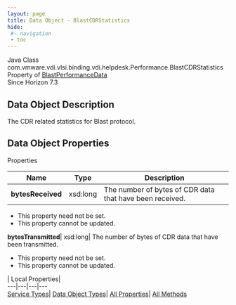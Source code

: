 ```yaml
---
layout: page
title: Data Object - BlastCDRStatistics
hide:
 #- navigation
 - toc
---
```






Java Class
    com.vmware.vdi.vlsi.binding.vdi.helpdesk.Performance.BlastCDRStatistics  
Property of
     [BlastPerformanceData](vdi.helpdesk.Performance.BlastPerformanceData.md#field_detail)  
Since 
    Horizon 7.3

## Data Object Description 

The CDR related statistics for Blast protocol. 

## Data Object Properties

Properties

Name |  Type |  Description   
---|---|---  
**bytesReceived**|  xsd:long|  The number of bytes of CDR data that have been received.   


 * This property need not be set.
 * This property cannot be updated.

  
**bytesTransmitted**|  xsd:long|  The number of bytes of CDR data that have been transmitted.   


 * This property need not be set.
 * This property cannot be updated.

  
  
  
 | Local Properties|   
---|---|---|---  
[Service Types](index-mo_types.md)| [Data Object Types](index-do_types.md)| [All Properties](index-properties.md)| [All Methods](index-methods.md)  
  
  

